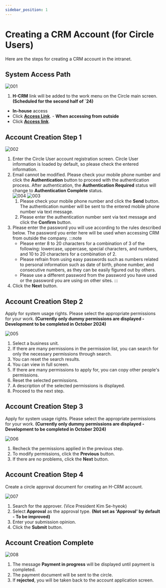 ```yaml
---
sidebar_position: 1
---
```


# Creating a CRM Account (for Circle Users)

Here are the steps for creating a CRM account in the intranet.

## System Access Path

![001](./img/001.png)

1. **H-CRM** link will be added to the work menu on the Circle main screen. **(Scheduled for the second half of `24)**
- **In-house** access
- Click **[Access Link](http://ep.circle.hanwha.com/neo/branch/common/slo/goSloTarget.mvc?authType=1&destination=http://service-qas.hanwha-crm.com:8888/auth/slo)**. - **When accessing from outside**
- Click **[Access link](http://ep.circle.hanwha.com/neo/branch/common/slo/goSloTarget.mvc?authType=1&destination=https://service-qas.hanwha-crm.com/auth/slo)**.

## Account Creation Step 1

![002](./img/002.png)

1. Enter the Circle User account registration screen. Circle User information is loaded by default, so please check the entered information.
1. Email cannot be modified. Please check your mobile phone number and click the **Authentication** button to proceed with the authentication process. After authentication, the **Authentication Required** status will change to **Authentication Complete** status.<br/> ![004](./img/004.png) ![003](./img/003.png)
    1. Please check your mobile phone number and click the **Send** button. The authentication number will be sent to the entered mobile phone number via text message.
    2. Please enter the authentication number sent via text message and click the **Confirm** button.
1. Please enter the password you will use according to the rules described below. The password you enter here will be used when accessing CRM from outside the company.
    :::note
      - Please enter 8 to 20 characters for a combination of 3 of the following: lowercase, uppercase, special characters, and numbers, and 10 to 20 characters for a combination of 2.
      - Please refrain from using easy passwords such as numbers related to personal information such as date of birth, phone number, and consecutive numbers, as they can be easily figured out by others.
      - Please use a different password from the password you have used or the password you are using on other sites. 
    :::
4. Click the **Next** button.

## Account Creation Step 2

Apply for system usage rights. Please select the appropriate permissions for your work. **(Currently only dummy permissions are displayed - Development to be completed in October 2024)**

![005](./img/005.png)

1. Select a business unit.
1. If there are many permissions in the permission list, you can search for only the necessary permissions through search.
1. You can reset the search results.
1. You can view in full screen.
1. If there are many permissions to apply for, you can copy other people's permissions.
1. Reset the selected permissions.
1. A description of the selected permissions is displayed.
1. Proceed to the next step.

## Account Creation Step 3

Apply for system usage rights. Please select the appropriate permissions for your work. **(Currently only dummy permissions are displayed - Development to be completed in October 2024)**

![006](./img/006.png)

1. Recheck the permissions applied in the previous step.
1. To modify permissions, click the **Previous** button.
2. If there are no problems, click the **Next** button.

## Account Creation Step 4

Create a circle approval document for creating an H-CRM account.

![007](./img/007.png)

1. Search for the approver. (Vice President Kim Se-hyeok)
1. Select **Approval** as the approval type. **(Not set as 'Approval' by default - To be improved)**
1. Enter your submission opinion.
1. Click the **Submit** button.

## Account Creation Complete

![008](./img/008.png)

1. The message **Payment in progress** will be displayed until payment is completed.
1. The payment document will be sent to the circle.
1. If **rejected**, you will be taken back to the account application screen.